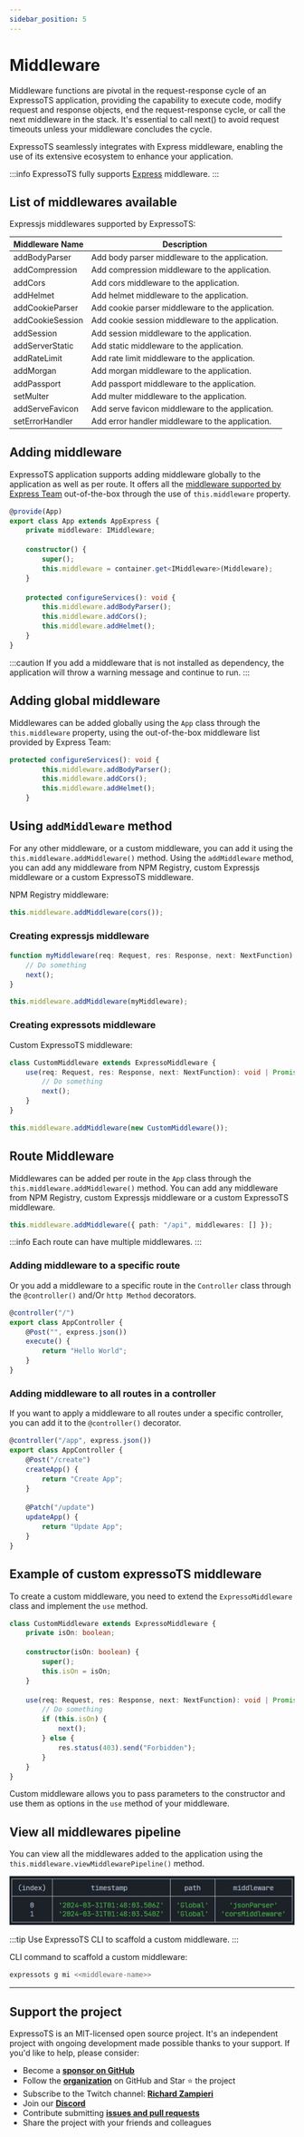 ```yaml
---
sidebar_position: 5
---
```


# Middleware

Middleware functions are pivotal in the request-response cycle of an ExpressoTS application, providing the capability to execute code, modify request and response objects, end the request-response cycle, or call the next middleware in the stack. It's essential to call next() to avoid request timeouts unless your middleware concludes the cycle.

ExpressoTS seamlessly integrates with Express middleware, enabling the use of its extensive ecosystem to enhance your application.

:::info
ExpressoTS fully supports [Express](https://expressjs.com/en/resources/middleware.html) middleware.
:::

## List of middlewares available

Expressjs middlewares supported by ExpressoTS:

| Middleware Name  | Description                                       |
| ---------------- | ------------------------------------------------- |
| addBodyParser    | Add body parser middleware to the application.    |
| addCompression   | Add compression middleware to the application.    |
| addCors          | Add cors middleware to the application.           |
| addHelmet        | Add helmet middleware to the application.         |
| addCookieParser  | Add cookie parser middleware to the application.  |
| addCookieSession | Add cookie session middleware to the application. |
| addSession       | Add session middleware to the application.        |
| addServerStatic  | Add static middleware to the application.         |
| addRateLimit     | Add rate limit middleware to the application.     |
| addMorgan        | Add morgan middleware to the application.         |
| addPassport      | Add passport middleware to the application.       |
| setMulter        | Add multer middleware to the application.         |
| addServeFavicon  | Add serve favicon middleware to the application.  |
| setErrorHandler  | Add error handler middleware to the application.  |

## Adding middleware

ExpressoTS application supports adding middleware globally to the application as well as per route. It offers all the [middleware supported by Express Team](https://expressjs.com/en/resources/middleware.html) out-of-the-box through the use of `this.middleware` property.

```typescript
@provide(App)
export class App extends AppExpress {
    private middleware: IMiddleware;

    constructor() {
        super();
        this.middleware = container.get<IMiddleware>(Middleware);
    }

    protected configureServices(): void {
        this.middleware.addBodyParser();
        this.middleware.addCors();
        this.middleware.addHelmet();
    }
}
```

:::caution
If you add a middleware that is not installed as dependency, the application will throw a warning message and continue to run.
:::

## Adding global middleware

Middlewares can be added globally using the `App` class through the `this.middleware` property, using the out-of-the-box middleware list provided by Express Team:

```typescript
protected configureServices(): void {
        this.middleware.addBodyParser();
        this.middleware.addCors();
        this.middleware.addHelmet();
    }
```

## Using `addMiddleware` method

For any other middleware, or a custom middleware, you can add it using the `this.middleware.addMiddleware()` method. Using the `addMiddleware` method, you can add any middleware from NPM Registry, custom Expressjs middleware or a custom ExpressoTS middleware.

NPM Registry middleware:

```typescript
this.middleware.addMiddleware(cors());
```

### Creating expressjs middleware

```typescript
function myMiddleware(req: Request, res: Response, next: NextFunction) {
    // Do something
    next();
}
```

```typescript
this.middleware.addMiddleware(myMiddleware);
```

### Creating expressots middleware

Custom ExpressoTS middleware:

```typescript
class CustomMiddleware extends ExpressoMiddleware {
    use(req: Request, res: Response, next: NextFunction): void | Promise<void> {
        // Do something
        next();
    }
}
```

```typescript
this.middleware.addMiddleware(new CustomMiddleware());
```

## Route Middleware

Middlewares can be added per route in the `App` class through the `this.middleware.addMiddleware()` method. You can add any middleware from NPM Registry, custom Expressjs middleware or a custom ExpressoTS middleware.

```typescript
this.middleware.addMiddleware({ path: "/api", middlewares: [] });
```

:::info
Each route can have multiple middlewares.
:::

### Adding middleware to a specific route

Or you add a middleware to a specific route in the `Controller` class through the `@controller()` and/Or `http Method` decorators.

```typescript
@controller("/")
export class AppController {
    @Post("", express.json())
    execute() {
        return "Hello World";
    }
}
```

### Adding middleware to all routes in a controller

If you want to apply a middleware to all routes under a specific controller, you can add it to the `@controller()` decorator.

```typescript
@controller("/app", express.json())
export class AppController {
    @Post("/create")
    createApp() {
        return "Create App";
    }

    @Patch("/update")
    updateApp() {
        return "Update App";
    }
}
```

## Example of custom expressoTS middleware

To create a custom middleware, you need to extend the `ExpressoMiddleware` class and implement the `use` method.

```typescript
class CustomMiddleware extends ExpressoMiddleware {
    private isOn: boolean;

    constructor(isOn: boolean) {
        super();
        this.isOn = isOn;
    }

    use(req: Request, res: Response, next: NextFunction): void | Promise<void> {
        // Do something
        if (this.isOn) {
            next();
        } else {
            res.status(403).send("Forbidden");
        }
    }
}
```

Custom middleware allows you to pass parameters to the constructor and use them as options in the `use` method of your middleware.

## View all middlewares pipeline

You can view all the middlewares added to the application using the `this.middleware.viewMiddlewarePipeline()` method.

![View Middleware Pipeline](./img/middleware-view.png)

:::tip Use ExpressoTS CLI to scaffold a custom middleware.
:::

CLI command to scaffold a custom middleware:

```bash
expressots g mi <<middleware-name>>
```

---

## Support the project

ExpressoTS is an MIT-licensed open source project. It's an independent project with ongoing development made possible thanks to your support. If you'd like to help, please consider:

-   Become a **[sponsor on GitHub](https://github.com/sponsors/expressots)**
-   Follow the **[organization](https://github.com/expressots)** on GitHub and Star ⭐ the project
-   Subscribe to the Twitch channel: **[Richard Zampieri](https://www.twitch.tv/richardzampieri)**
-   Join our **[Discord](https://discord.com/invite/PyPJfGK)**
-   Contribute submitting **[issues and pull requests](https://github.com/expressots/expressots/issues/new/choose)**
-   Share the project with your friends and colleagues
